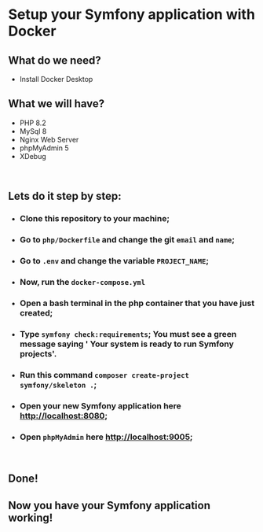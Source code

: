 # Setup your Symfony application with Docker

## What do we need?
 - Install Docker Desktop

## What we will have?
 - PHP 8.2
 - MySql 8
 - Nginx Web Server
 - phpMyAdmin 5
 - XDebug

<br>

## Lets do it step by step:
- ### Clone this repository to your machine;
- ### Go to `php/Dockerfile` and change the git `email` and `name`;
- ### Go to `.env` and change the variable `PROJECT_NAME`;
- ### Now, run the `docker-compose.yml`
- ### Open a bash terminal in the php container that you have just created;
- ### Type `symfony check:requirements`; You must see a green message saying ' Your system is ready to run Symfony projects'.
- ### Run this command `composer create-project symfony/skeleton .`;
- ### Open your new Symfony application here [http://localhost:8080](http://localhost:8080);
- ### Open `phpMyAdmin` here [http://localhost:9005](http://localhost:9005);

<br>

## Done!
## Now you have your Symfony application working!